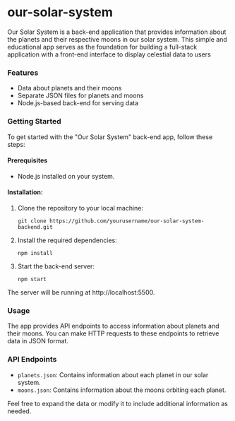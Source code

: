 # our-solar-system

Our Solar System is a back-end application that provides information about the planets and their respective moons in our solar system. This simple and educational app serves as the foundation for building a full-stack application with a front-end interface to display celestial data to users


### Features

* Data about planets and their moons
* Separate JSON files for planets and moons
* Node.js-based back-end for serving data

### Getting Started
To get started with the "Our Solar System" back-end app, follow these steps:

#### Prerequisites
* Node.js installed on your system.

#### Installation:

1.  Clone the repository to your local machine:

    ```
    git clone https://github.com/yourusername/our-solar-system-backend.git
    ```
2. Install the required dependencies: 
   ```
   npm install
   ```
3. Start the back-end server:

   ```
   npm start
   ```
The server will be running at http://localhost:5500.

### Usage

The app provides API endpoints to access information about planets and their moons. You can make HTTP requests to these endpoints to retrieve data in JSON format.

### API Endpoints
* `planets.json`: Contains information about each planet in our solar system.
* `moons.json`: Contains information about the moons orbiting each planet.

Feel free to expand the data or modify it to include additional information as needed.
